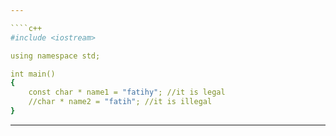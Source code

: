 ```yaml
---

````c++
#include <iostream>

using namespace std;

int main()
{
    const char * name1 = "fatihy"; //it is legal
    //char * name2 = "fatih"; //it is illegal
}
````
    
---
```

